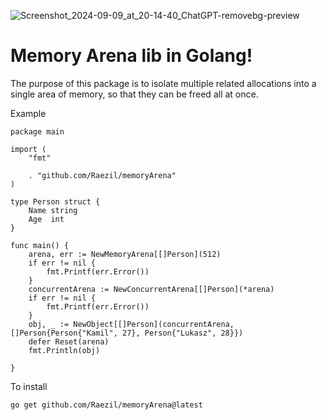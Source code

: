 ![Screenshot_2024-09-09_at_20-14-40_ChatGPT-removebg-preview](https://github.com/user-attachments/assets/c7f6f25b-e0ce-4159-be8e-7865c6e63236)

# Memory Arena lib in Golang!
The purpose of this package is to isolate multiple related allocations into a single area of memory, so that they can be freed all at once.



Example
```
package main

import (
	"fmt"

	. "github.com/Raezil/memoryArena"
)

type Person struct {
	Name string
	Age  int
}

func main() {
	arena, err := NewMemoryArena[[]Person](512)
	if err != nil {
		fmt.Printf(err.Error())
	}
	concurrentArena := NewConcurrentArena[[]Person](*arena)
	if err != nil {
		fmt.Printf(err.Error())
	}
	obj, _ := NewObject[[]Person](concurrentArena, []Person{Person{"Kamil", 27}, Person{"Lukasz", 28}})
	defer Reset(arena)
	fmt.Println(obj)

}
```

To install 
```
go get github.com/Raezil/memoryArena@latest
```
